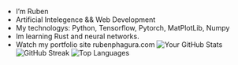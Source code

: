 -  I’m Ruben
-  Artificial Intelegence && Web Development
-  My technologys: Python, Tensorflow, Pytorch, MatPlotLib, Numpy
-  Im learning Rust and neural networks.
-  Watch my portfolio site rubenphagura.com
   ![Your GitHub Stats](https://github-readme-stats.vercel.app/api?username=ruben2163)
   ![GitHub Streak](https://streak-stats.demolab.com?user=ruben2163)
   ![Top Languages](https://github-readme-stats.vercel.app/api/top-langs/?username=ruben2163&layout=compact) 







<!---
Ruben2163/Ruben2163 is a ✨ special ✨ repository because its `README.md` (this file) appears on your GitHub profile.
You can click the Preview link to take a look at your changes.
--->
